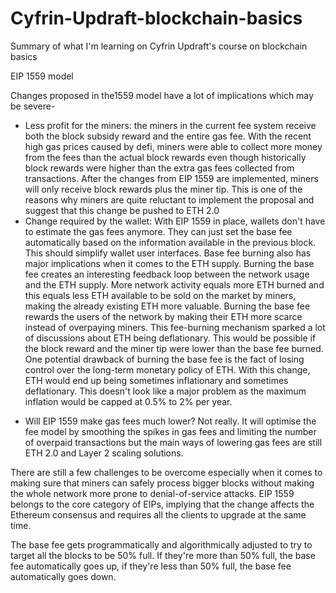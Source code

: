 # Cyfrin-Updraft-blockchain-basics
Summary of what I'm learning on Cyfrin Updraft's course on blockchain basics

EIP 1559 model

Changes proposed in the1559 model have a lot of implications which may be severe-
- Less profit for the miners: the miners in the current fee system receive both the block subsidy reward and the entire gas fee. With the recent high gas prices caused by defi, miners were able to collect more money from the fees than the actual block rewards even though historically block rewards were higher than the extra gas fees collected from transactions. After the changes from EIP 1559 are implemented, miners will only receive block rewards plus the miner tip. This is one of the reasons why miners are quite reluctant to implement the proposal and suggest that this change be pushed to ETH 2.0
- Change required by the wallet: With EIP 1559 in place, wallets don't have to estimate the gas fees anymore. They can just set the base fee automatically based on the information available in the previous block. This should simplify wallet user interfaces. Base fee burning also has major implications when it comes to the ETH supply. Burning the base fee creates an interesting feedback loop between the network usage and the ETH supply. More network activity equals more ETH burned and this equals less ETH available to be sold on the market by miners, making the already existing ETH more valuable. Burning the base fee rewards the users of the network by making their ETH more scarce instead of overpaying miners. This fee-burning mechanism sparked a lot of discussions about ETH being deflationary. This would be possible if the block reward and the miner tip were lower than the base fee burned. One potential drawback of burning the base fee is the fact of losing control over the long-term monetary policy of ETH. With this change, ETH would end up being sometimes inflationary and sometimes deflationary. This doesn't look like a major problem as the maximum inflation would be capped at 0.5% to 2% per year.

* Will EIP 1559 make gas fees much lower?
Not really. It will optimise the fee model by smoothing the spikes in gas fees and limiting the number of overpaid transactions but the main ways of lowering gas fees are still ETH 2.0 and Layer 2 scaling solutions.

There are still a few challenges to be overcome especially when it comes to making sure that miners can safely process bigger blocks without making the whole network more prone to denial-of-service attacks. EIP 1559 belongs to the core category of EIPs, implying that the change affects the Ethereum consensus and requires all the clients to upgrade at the same time.

The base fee gets programmatically and algorithmically adjusted to try to target all the blocks to be 50% full. If they're more than 50% full, the base fee automatically goes up, if they're less than 50% full, the base fee automatically goes down.
